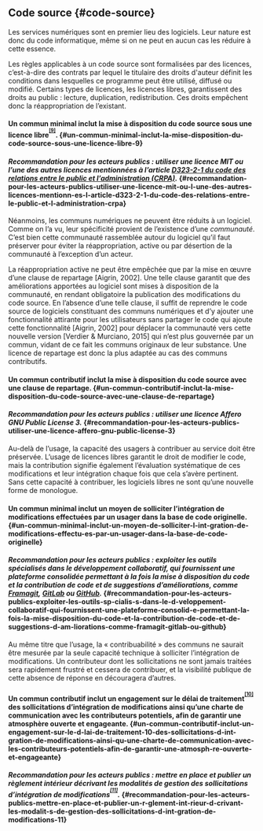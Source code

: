 ## Code source {#code-source}

Les services numériques sont en premier lieu des logiciels. Leur nature est donc du code informatique, même si on ne peut en aucun cas les réduire à cette essence.

Les règles applicables à un code source sont formalisées par des licences, c’est-à-dire des contrats par lequel le titulaire des droits d&#039;auteur définit les conditions dans lesquelles ce programme peut être utilisé, diffusé ou modifié. Certains types de licences, les licences libres, garantissent des droits au public : lecture, duplication, redistribution. Ces droits empêchent donc la réappropriation de l’existant.

#### Un commun minimal inclut la mise à disposition du code source sous une licence libre<sup><sup id="991785648511722-footnote-ref-8"><a href="#991785648511722-footnote-8">[9]</a></sup></sup>. {#un-commun-minimal-inclut-la-mise-disposition-du-code-source-sous-une-licence-libre-9}

#### _Recommandation pour les acteurs publics : utiliser une licence MIT ou l’une des autres licences mentionnées à l’article_ [_D323-2-1 du code des relations entre le public et l’administration (CRPA)_](https://www.legifrance.gouv.fr/affichCodeArticle.do?idArticle=LEGIARTI000034504991&cidTexte=LEGITEXT000031366350&dateTexte=29991231)_._ {#recommandation-pour-les-acteurs-publics-utiliser-une-licence-mit-ou-l-une-des-autres-licences-mentionn-es-l-article-d323-2-1-du-code-des-relations-entre-le-public-et-l-administration-crpa}

Néanmoins, les communs numériques ne peuvent être réduits à un logiciel. Comme on l’a vu, leur spécificité provient de l’existence d’une _communauté_. C’est bien cette communauté rassemblée autour du logiciel qu’il faut préserver pour éviter la réappropriation, active ou par désertion de la communauté à l’exception d’un acteur.

La réappropriation active ne peut être empêchée que par la mise en œuvre d’une clause de repartage [Aigrin, 2002]. Une telle clause garantit que des améliorations apportées au logiciel sont mises à disposition de la communauté, en rendant obligatoire la publication des modifications du code source. En l’absence d’une telle clause, il suffit de reprendre le code source de logiciels constituant des communs numériques et d’y ajouter une fonctionnalité attirante pour les utilisateurs sans partager le code qui ajoute cette fonctionnalité [Aigrin, 2002] pour déplacer la communauté vers cette nouvelle version [Verdier &amp; Murciano, 2015] qui n’est plus gouvernée par un commun, vidant de ce fait les communs originaux de leur substance. Une licence de repartage est donc la plus adaptée au cas des communs contributifs.

#### Un commun contributif inclut la mise à disposition du code source avec une clause de repartage. {#un-commun-contributif-inclut-la-mise-disposition-du-code-source-avec-une-clause-de-repartage}

#### _Recommandation pour les acteurs publics : utiliser une licence Affero GNU Public License 3._ {#recommandation-pour-les-acteurs-publics-utiliser-une-licence-affero-gnu-public-license-3}

Au-delà de l’usage, la capacité des usagers à contribuer au service doit être préservée. L’usage de licences libres garantit le droit de modifier le code, mais la contribution signifie également l’évaluation systématique de ces modifications et leur intégration chaque fois que cela s’avère pertinent. Sans cette capacité à contribuer, les logiciels libres ne sont qu’une nouvelle forme de monologue.

#### Un commun minimal inclut un moyen de solliciter l’intégration de modifications effectuées par un usager dans la base de code originelle. {#un-commun-minimal-inclut-un-moyen-de-solliciter-l-int-gration-de-modifications-effectu-es-par-un-usager-dans-la-base-de-code-originelle}

#### _Recommandation pour les acteurs publics : exploiter les outils spécialisés dans le développement collaboratif, qui fournissent une plateforme consolidée permettant à la fois la mise à disposition du code et la contribution de code et de suggestions d’améliorations, comme_ [_Framagit_](https://framagit.org/)_,_ [_GitLab_](https://about.gitlab.com) _ou_ [_GitHub_](https://github.com)_._ {#recommandation-pour-les-acteurs-publics-exploiter-les-outils-sp-cialis-s-dans-le-d-veloppement-collaboratif-qui-fournissent-une-plateforme-consolid-e-permettant-la-fois-la-mise-disposition-du-code-et-la-contribution-de-code-et-de-suggestions-d-am-liorations-comme-framagit-gitlab-ou-github}

Au même titre que l’usage, la « contribuabilité » des communs ne saurait être mesurée par la seule capacité technique à solliciter l’intégration de modifications. Un contributeur dont les sollicitations ne sont jamais traitées sera rapidement frustré et cessera de contribuer, et la visibilité publique de cette absence de réponse en découragera d’autres.

#### Un commun contributif inclut un engagement sur le délai de traitement<sup><sup id="991785648511722-footnote-ref-9"><a href="#991785648511722-footnote-9">[10]</a></sup></sup> des sollicitations d’intégration de modifications ainsi qu’une charte de communication avec les contributeurs potentiels, afin de garantir une atmosphère ouverte et engageante. {#un-commun-contributif-inclut-un-engagement-sur-le-d-lai-de-traitement-10-des-sollicitations-d-int-gration-de-modifications-ainsi-qu-une-charte-de-communication-avec-les-contributeurs-potentiels-afin-de-garantir-une-atmosph-re-ouverte-et-engageante}

#### _Recommandation pour les acteurs publics : mettre en place et publier un règlement intérieur décrivant les modalités de gestion des sollicitations d’intégration de modifications<sup><sup id="991785648511722-footnote-ref-10"><a href="#991785648511722-footnote-10">[11]</a></sup></sup>._ {#recommandation-pour-les-acteurs-publics-mettre-en-place-et-publier-un-r-glement-int-rieur-d-crivant-les-modalit-s-de-gestion-des-sollicitations-d-int-gration-de-modifications-11}

[^9]: Liste exhaustive disponible sur opensource.org/licenses/alphabetical.

[^10]: Le « traitement » ne signifie pas forcément l’intégration, mais au moins une première évaluation indiquant si la contribution est bienvenue, ou justifiant le refus de son intégration en fournissant des références permettant l’amélioration de futures contributions. Ce délai devra être le plus court possible : au-delà de quelques jours, le sentiment n’est plus celui d’une discussion, et on perd la communauté.

[^11]: Voir également « comment reconnaître les contributions » en annexe.
